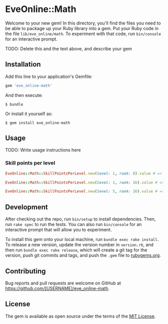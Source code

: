 # EveOnline::Math

Welcome to your new gem! In this directory, you'll find the files you need to be able to package up your Ruby library into a gem. Put your Ruby code in the file `lib/eve_online/math`. To experiment with that code, run `bin/console` for an interactive prompt.

TODO: Delete this and the text above, and describe your gem

## Installation

Add this line to your application's Gemfile:

```ruby
gem 'eve_online-math'
```

And then execute:

    $ bundle

Or install it yourself as:

    $ gem install eve_online-math

## Usage

TODO: Write usage instructions here

### Skill points per level

```ruby
EveOnline::Math::SkillPointsPerLevel.new(level: 1, rank: 8).value # => 2000

EveOnline::Math::SkillPointsPerLevel.new(level: 1, rank: 16).value # => 4000

EveOnline::Math::SkillPointsPerLevel.new(level: 5, rank: 16).value # => 4096000
```


## Development

After checking out the repo, run `bin/setup` to install dependencies. Then, run `rake spec` to run the tests. You can also run `bin/console` for an interactive prompt that will allow you to experiment.

To install this gem onto your local machine, run `bundle exec rake install`. To release a new version, update the version number in `version.rb`, and then run `bundle exec rake release`, which will create a git tag for the version, push git commits and tags, and push the `.gem` file to [rubygems.org](https://rubygems.org).

## Contributing

Bug reports and pull requests are welcome on GitHub at https://github.com/[USERNAME]/eve_online-math.

## License

The gem is available as open source under the terms of the [MIT License](https://opensource.org/licenses/MIT).
